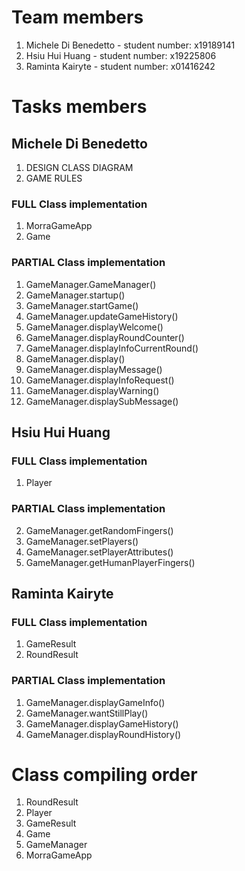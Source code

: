 # Team members

1. Michele Di Benedetto - student number: x19189141
2. Hsiu Hui Huang - student number: x19225806
3. Raminta Kairyte - student number: x01416242

# Tasks members

## Michele Di Benedetto

1. DESIGN CLASS DIAGRAM
2. GAME RULES

### FULL Class implementation

1. MorraGameApp
2. Game

### PARTIAL Class implementation

1. GameManager.GameManager()
2. GameManager.startup()
3. GameManager.startGame()
4. GameManager.updateGameHistory()
5. GameManager.displayWelcome()
6. GameManager.displayRoundCounter()
7. GameManager.displayInfoCurrentRound()
8. GameManager.display()
9. GameManager.displayMessage()
10. GameManager.displayInfoRequest()
11. GameManager.displayWarning()
12. GameManager.displaySubMessage()

## Hsiu Hui Huang

### FULL Class implementation

1. Player

### PARTIAL Class implementation

2. GameManager.getRandomFingers()
3. GameManager.setPlayers()
4. GameManager.setPlayerAttributes()
5. GameManager.getHumanPlayerFingers()

## Raminta Kairyte

### FULL Class implementation

1. GameResult
2. RoundResult

### PARTIAL Class implementation

1. GameManager.displayGameInfo()
2. GameManager.wantStillPlay()
3. GameManager.displayGameHistory()
4. GameManager.displayRoundHistory()

# Class compiling order

1. RoundResult
2. Player
3. GameResult
4. Game
5. GameManager
6. MorraGameApp
